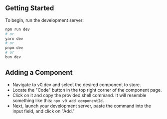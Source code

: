 ## Getting Started

To begin, run the development server:

```bash
npm run dev
# or
yarn dev
# or
pnpm dev
# or
bun dev
```

## Adding a Component

- Navigate to v0.dev and select the desired component to store.
- Locate the "Code" button in the top right corner of the component page.
- Click on it and copy the provided shell command. It will resemble something like this: `npx v0 add componentId.`
- Next, launch your development server, paste the command into the input field, and click on "Add."